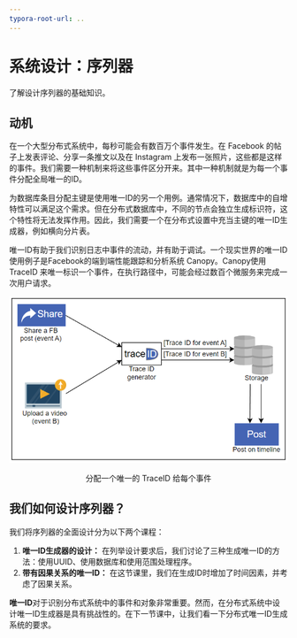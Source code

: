 ```yaml
---
typora-root-url: ..
---
```


# 系统设计：序列器
了解设计序列器的基础知识。

## 动机
在一个大型分布式系统中，每秒可能会有数百万个事件发生。在 Facebook 的帖子上发表评论、分享一条推文以及在 Instagram 上发布一张照片，这些都是这样的事件。我们需要一种机制来将这些事件区分开来。其中一种机制就是为每一个事件分配全局唯一的ID。

为数据库条目分配主键是使用唯一ID的另一个用例。通常情况下，数据库中的自增特性可以满足这个需求。但在分布式数据库中，不同的节点会独立生成标识符，这个特性将无法发挥作用。因此，我们需要一个在分布式设置中充当主键的唯一ID生成器，例如横向分片表。

唯一ID有助于我们识别日志中事件的流动，并有助于调试。一个现实世界的唯一ID使用例子是Facebook的端到端性能跟踪和分析系统 Canopy。Canopy使用 TraceID 来唯一标识一个事件，在执行路径中，可能会经过数百个微服务来完成一次用户请求。

![QQ截图20230408190932](/img/12-Sequencer/QQ截图20230408190932.png)

<center>分配一个唯一的 TraceID 给每个事件</center>

## 我们如何设计序列器？
我们将序列器的全面设计分为以下两个课程：

1. **唯一ID生成器的设计：** 在列举设计要求后，我们讨论了三种生成唯一ID的方法：使用UUID、使用数据库和使用范围处理程序。
2. **带有因果关系的唯一ID：** 在这节课里，我们在生成ID时增加了时间因素，并考虑了因果关系。

**唯一ID**对于识别分布式系统中的事件和对象非常重要。然而，在分布式系统中设计唯一ID生成器是具有挑战性的。在下一节课中，让我们看一下分布式唯一ID生成系统的要求。